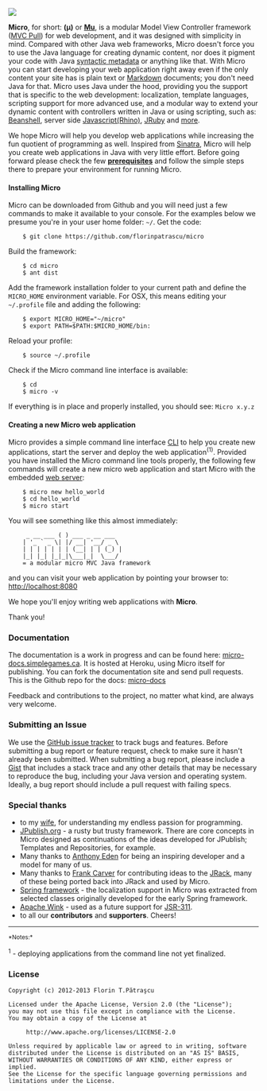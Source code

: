 ![](http://micro-docs.simplegames.ca/images/micro-logo.png)

**Micro**, for short: **(μ)** or **[Mu](http://en.wikipedia.org/wiki/Mu_\(letter\))**, is a modular Model View Controller framework ([MVC Pull](http://en.wikipedia.org/wiki/Web_application_framework#Push-based_vs._pull-based)) for web development, and it was designed with simplicity in mind. Compared with other Java web frameworks, Micro doesn't force you to use the Java language for creating dynamic content, nor does it pigment your code with Java [syntactic metadata](http://en.wikipedia.org/wiki/Java_annotation) or anything like that. With Micro you can start developing your web application right away even if the only content your site has is plain text or [Markdown](http://daringfireball.net/projects/markdown/) documents; you don't need Java for that. Micro uses Java under the hood, providing you the support that is specific to the web development: localization, template languages, scripting support for more advanced use, and a modular way to extend your dynamic content with controllers written in Java or using scripting, such as: [Beanshell](http://www.beanshell.org/), server side [Javascript(Rhino)](http://www.mozilla.org/rhino/), [JRuby](http://jruby.org/) and [more](http://commons.apache.org/bsf/).

We hope Micro will help you develop web applications while increasing the fun quotient of programming as well. Inspired from [Sinatra](http://www.sinatrarb.com/), Micro will help you create web applications in Java with very little effort. Before going forward please check the few **[prerequisites](http://micro-docs.simplegames.ca/misc/check_java.md)** and follow the simple steps there to prepare your environment for running Micro. 

#### Installing Micro
Micro can be downloaded from Github and you will need just a few commands to make it available to your console. For the examples below we presume you're in your user home folder: `~/`. Get the code:

        $ git clone https://github.com/florinpatrascu/micro

Build the framework:

        $ cd micro
        $ ant dist

Add the framework installation folder to your current path and define the `MICRO_HOME` environment variable. For OSX, this means editing your `~/.profile` file and adding the following: 

        $ export MICRO_HOME="~/micro"
        $ export PATH=$PATH:$MICRO_HOME/bin:

Reload your profile:

        $ source ~/.profile

Check if the Micro command line interface is available:

        $ cd
        $ micro -v

If everything is in place and properly installed, you should see: `Micro x.y.z`


#### Creating a new Micro web application
Micro provides a simple command line interface [CLI](http://micro-docs.simplegames.ca/cli.md) to help you create new applications, start the server and deploy the web application<sup>(1)</sup>. Provided you have installed the Micro command line tools properly, the following few commands will create a new micro web application and start Micro with the embedded [web server](http://docs.codehaus.org/display/JETTY/About+Jetty):

        $ micro new hello_world
        $ cd hello_world
        $ micro start

You will see something like this almost immediately:

         _ __ ___ ( ) ___ _ __ ___ 
        | '_ ` _ \| |/ __| '__/ _ \ 
        | | | | | | | (__| | | (_) |
        |_| |_| |_|_|\___|_|  \___/ 
        = a modular micro MVC Java framework

and you can visit your web application by pointing your browser to: [http://localhost:8080](http://localhost:8080)

We hope you'll enjoy writing web applications with **Micro**.

Thank you!    

### Documentation
The documentation is a work in progress and can be found here: [micro-docs.simplegames.ca](http://micro-docs.simplegames.ca). It is hosted at Heroku, using Micro itself for publishing. You can fork the documentation site and send pull requests. This is the Github repo for the docs: [micro-docs](https://github.com/florinpatrascu/micro-docs)

Feedback and contributions to the project, no matter what kind, are always very welcome. 

### Submitting an Issue
We use the [GitHub issue tracker](https://github.com/florinpatrascu/micro/issues) to track bugs and features. Before submitting a bug report or feature request, check to make sure it hasn't already been submitted. When submitting a bug report, please include a [Gist](https://gist.github.com/) that includes a stack trace and any other details that may be necessary to reproduce the bug, including your Java version and operating system. Ideally, a bug report should include a pull request with failing specs.

### Special thanks
  - to my [wife](http://twitter.com/simonuta), for understanding my endless passion for programming.
  - [JPublish.org](http://jpublish.org/) - a rusty but trusty framework. There are core concepts in Micro designed as continuations of the ideas developed for JPublish; Templates and Repositories, for example.
  - Many thanks to [Anthony Eden](https://github.com/aeden) for being an inspiring developer and a model for many of us.
  - Many thanks to [Frank Carver](https://github.com/efficacy) for contributing ideas to the [JRack](https://github.com/florinpatrascu/jrack), many of these being ported back into JRack and used by Micro.
  - [Spring framework](http://www.springsource.org/) - the localization support in Micro was extracted from selected classes originally developed for the early Spring framework.
  - [Apache Wink](http://en.wikipedia.org/wiki/Apache_Wink) - used as a future support for [JSR-311](http://www.jcp.org/en/jsr/detail?id=311).
  - to all our **contributors** and **supporters**. Cheers!

<hr>
<sub>*Notes:*</sub>

<sup>1</sup> - deploying applications from the command line not yet finalized.

### License

    Copyright (c) 2012-2013 Florin T.Pătraşcu

    Licensed under the Apache License, Version 2.0 (the "License");
    you may not use this file except in compliance with the License.
    You may obtain a copy of the License at

         http://www.apache.org/licenses/LICENSE-2.0

    Unless required by applicable law or agreed to in writing, software
    distributed under the License is distributed on an "AS IS" BASIS,
    WITHOUT WARRANTIES OR CONDITIONS OF ANY KIND, either express or implied.
    See the License for the specific language governing permissions and
    limitations under the License.

